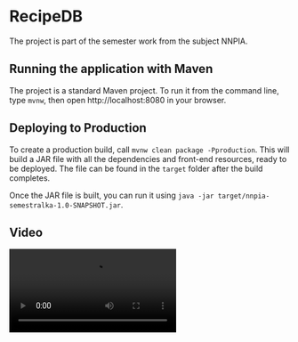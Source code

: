# RecipeDB

The project is part of the semester work from the subject NNPIA.


## Running the application with Maven

The project is a standard Maven project. To run it from the command line,
type `mvnw`, then open http://localhost:8080 in your browser.

## Deploying to Production

To create a production build, call `mvnw clean package -Pproduction`.
This will build a JAR file with all the dependencies and front-end resources,
ready to be deployed. The file can be found in the `target` folder after the build completes.

Once the JAR file is built, you can run it using `java -jar target/nnpia-semestralka-1.0-SNAPSHOT.jar`.


## Video
![](doc/video.mp4)
